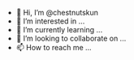 - 👋 Hi, I’m @chestnutskun
- 👀 I’m interested in ...
- 🌱 I’m currently learning ...
- 💞️ I’m looking to collaborate on ...
- 📫 How to reach me ...

<!---
chestnutskun/chestnutskun is a ✨ special ✨ repository because its `README.md` (this file) appears on your GitHub profile.
You can click the Preview link to take a look at your changes.
--->
